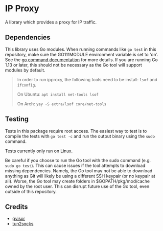 # IP Proxy

A library which provides a proxy for IP traffic.

## Dependencies

This library uses Go modules. When running commands like `go test` in this repository, make sure the GO111MODULE environment variable is set to 'on'. See the [go command documentation](https://golang.org/cmd/go/#hdr-Preliminary_module_support) for more details. If you are running Go 1.13 or later, this should not be necessary as the Go tool will support modules by default.

> In order to run ipproxy, the following tools need to be install: `lsof` and `ifconfig`.
>
> On Ubuntu: `apt install net-tools lsof`
>
> On Arch: `yay -S extra/lsof core/net-tools`

## Testing

Tests in this package require root access. The easiest way to test is to compile the tests with `go test -c` and run the output binary using the `sudo` command.

Tests currently only run on Linux.

Be careful if you choose to run the Go tool with the sudo command (e.g. `sudo go test`). This can cause issues if the tool attempts to download missing dependencies. Namely, the Go tool may not be able to download anything as Git will likely be using a different SSH keypair (or no keypair at all). Worse, the Go tool may create folders in $GOPATH/pkg/mod/cache owned by the root user. This can disrupt future use of the Go tool, even outside of this repository.

## Credits

- [gvisor](gvisor.dev/gvisor)
- [tun2socks](https://github.com/xjasonlyu/tun2socks)